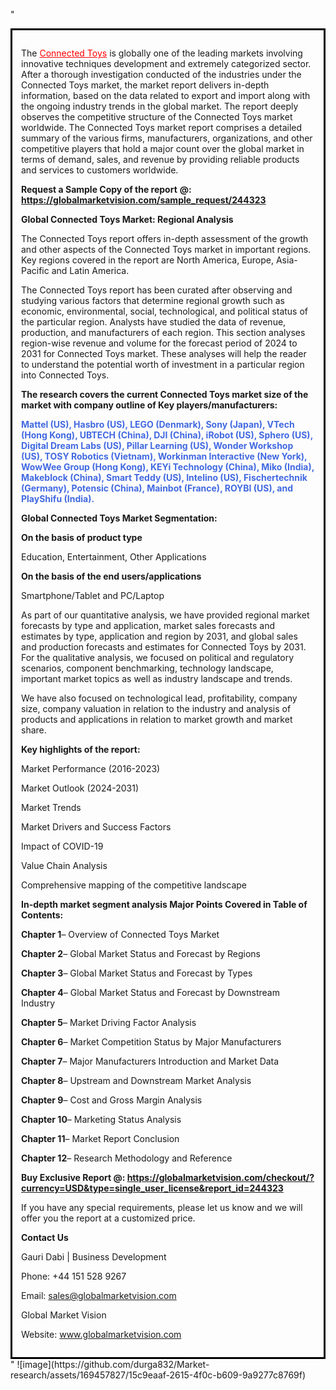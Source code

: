 "<div style='border: 3px solid black; padding: 1em;'>

The <a style='color: #ff0000;' href='https://globalmarketvision.com/reports/global-connected-toys-market/244323'>Connected Toys</a> is globally one of the leading markets involving innovative techniques development and extremely categorized sector. After a thorough investigation conducted of the industries under the Connected Toys market, the market report delivers in-depth information, based on the data related to export and import along with the ongoing industry trends in the global market. The report deeply observes the competitive structure of the Connected Toys market worldwide. The Connected Toys market report comprises a detailed summary of the various firms, manufacturers, organizations, and other competitive players that hold a major count over the global market in terms of demand, sales, and revenue by providing reliable products and services to customers worldwide.

<strong>Request a Sample Copy of the report</strong> <strong>@:</strong><strong> <a style='color: #ff0000;' href='https://globalmarketvision.com/sample_request/244323?utm_source=linkedinPulse&utm_medium=Durga&utm_campaign=Durga'><strong>https://globalmarketvision.com/sample_request/244323</strong></a></strong>

<strong>Global Connected Toys Market: Regional Analysis</strong>

The Connected Toys report offers in-depth assessment of the growth and other aspects of the Connected Toys market in important regions. Key regions covered in the report are North America, Europe, Asia-Pacific and Latin America.

The Connected Toys report has been curated after observing and studying various factors that determine regional growth such as economic, environmental, social, technological, and political status of the particular region. Analysts have studied the data of revenue, production, and manufacturers of each region. This section analyses region-wise revenue and volume for the forecast period of 2024 to 2031 for Connected Toys market. These analyses will help the reader to understand the potential worth of investment in a particular region into Connected Toys.

<strong>The research covers the current Connected Toys market size of the market with company outline of Key players/manufacturers:</strong>

<strong style='color: #4169e1;'>Mattel (US), Hasbro (US), LEGO (Denmark), Sony (Japan), VTech (Hong Kong), UBTECH (China), DJI (China), iRobot (US), Sphero (US), Digital Dream Labs (US), Pillar Learning (US), Wonder Workshop (US), TOSY Robotics (Vietnam), Workinman Interactive (New York), WowWee Group (Hong Kong), KEYi Technology (China), Miko (India), Makeblock (China), Smart Teddy (US), Intelino (US), Fischertechnik (Germany), Potensic (China), Mainbot (France), ROYBI (US), and PlayShifu (India).</strong>

<strong>Global Connected Toys Market Segmentation:</strong>

<strong>On the basis of product type</strong>

Education, Entertainment, Other Applications

<strong>On the basis of the end users/applications</strong>

Smartphone/Tablet and PC/Laptop

As part of our quantitative analysis, we have provided regional market forecasts by type and application, market sales forecasts and estimates by type, application and region by 2031, and global sales and production forecasts and estimates for Connected Toys by 2031. For the qualitative analysis, we focused on political and regulatory scenarios, component benchmarking, technology landscape, important market topics as well as industry landscape and trends.

We have also focused on technological lead, profitability, company size, company valuation in relation to the industry and analysis of products and applications in relation to market growth and market share.

<strong>Key highlights of the report: </strong>

Market Performance (2016-2023)

Market Outlook (2024-2031)

Market Trends

Market Drivers and Success Factors

Impact of COVID-19

Value Chain Analysis

Comprehensive mapping of the competitive landscape

<strong>In-depth market segment analysis Major Points Covered in Table of Contents:</strong>

<strong>Chapter 1</strong>– Overview of Connected Toys Market

<strong>Chapter 2</strong>– Global Market Status and Forecast by Regions

<strong>Chapter 3</strong>– Global Market Status and Forecast by Types

<strong>Chapter 4</strong>– Global Market Status and Forecast by Downstream Industry

<strong>Chapter 5</strong>– Market Driving Factor Analysis

<strong>Chapter 6</strong>– Market Competition Status by Major Manufacturers

<strong>Chapter 7</strong>– Major Manufacturers Introduction and Market Data

<strong>Chapter 8</strong>– Upstream and Downstream Market Analysis

<strong>Chapter 9</strong>– Cost and Gross Margin Analysis

<strong>Chapter 10</strong>– Marketing Status Analysis

<strong>Chapter 11</strong>– Market Report Conclusion

<strong>Chapter 12</strong>– Research Methodology and Reference

<strong>Buy Exclusive Report @: <strong><a style='color: #ff0000;' href='https://globalmarketvision.com/checkout/?currency=USD&type=single_user_license&report_id=244323?utm_source=linkedinPulse&utm_medium=Durga&utm_campaign=Durga'>https://globalmarketvision.com/checkout/?currency=USD&type=single_user_license&report_id=244323</a></strong>
</strong>

If you have any special requirements, please let us know and we will offer you the report at a customized price.

<strong>Contact Us</strong>

Gauri Dabi | Business Development

Phone: +44 151 528 9267

Email: <a href='mailto:sales@globalmarketvision.com'>sales@globalmarketvision.com</a>

Global Market Vision

Website: <a href='http://www.globalmarketvision.com/'>www.globalmarketvision.com</a>

</div>"
![image](https://github.com/durga832/Market-research/assets/169457827/15c9eaaf-2615-4f0c-b609-9a9277c8769f)
